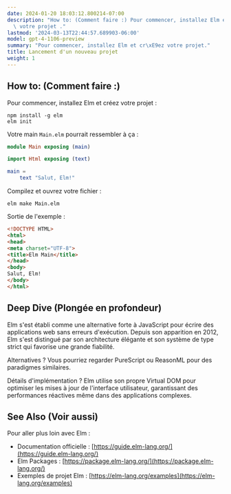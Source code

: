 ```yaml
---
date: 2024-01-20 18:03:12.800214-07:00
description: "How to: (Comment faire :) Pour commencer, installez Elm et cr\xE9ez\
  \ votre projet ."
lastmod: '2024-03-13T22:44:57.689903-06:00'
model: gpt-4-1106-preview
summary: "Pour commencer, installez Elm et cr\xE9ez votre projet."
title: Lancement d'un nouveau projet
weight: 1
---
```


## How to: (Comment faire :)
Pour commencer, installez Elm et créez votre projet :

```shell
npm install -g elm
elm init
```

Votre main `Main.elm` pourrait ressembler à ça :

```elm
module Main exposing (main)

import Html exposing (text)

main =
    text "Salut, Elm!"
```

Compilez et ouvrez votre fichier :

```shell
elm make Main.elm
```

Sortie de l'exemple :

```html
<!DOCTYPE HTML>
<html>
<head>
<meta charset="UTF-8">
<title>Elm Main</title>
</head> 
<body>
Salut, Elm!
</body>
</html>
```

## Deep Dive (Plongée en profondeur)
Elm s'est établi comme une alternative forte à JavaScript pour écrire des applications web sans erreurs d'exécution. Depuis son apparition en 2012, Elm s'est distingué par son architecture élégante et son système de type strict qui favorise une grande fiabilité.

Alternatives ? Vous pourriez regarder PureScript ou ReasonML pour des paradigmes similaires.

Détails d'implémentation ? Elm utilise son propre Virtual DOM pour optimiser les mises à jour de l'interface utilisateur, garantissant des performances réactives même dans des applications complexes.

## See Also (Voir aussi)
Pour aller plus loin avec Elm :
- Documentation officielle : [https://guide.elm-lang.org/](https://guide.elm-lang.org/)
- Elm Packages : [https://package.elm-lang.org/](https://package.elm-lang.org/)
- Exemples de projet Elm : [https://elm-lang.org/examples](https://elm-lang.org/examples)
